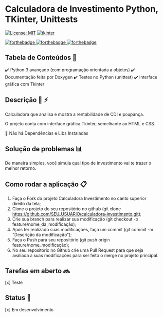 # Calculadora de Investimento Python, TKinter, Unittests
[![License: MIT](https://img.shields.io/badge/License-MIT-yellow.svg)](https://opensource.org/licenses/MIT) [![tkinter](https://img.shields.io/badge/gui-TKINTER-yellow.svg)](https://)

<a href="https://www.linkedin.com/in/alessandradocouto" rel="nofollow">
    <img src="https://camo.githubusercontent.com/3cdf9577401a2c7dceac655bbd37fb2f3ee273a457bf1f2169c602fb80ca56f8/68747470733a2f2f666f7274686562616467652e636f6d2f696d616765732f6261646765732f6d6164652d776974682d707974686f6e2e737667"
    alt="forthebadge"
    data-canonical-src="https://forthebadge.com/images/badges/built-by-@alessandradocouto.svg"
    style="max-width: 100%;">
</a> <a href="https://forthebadge.com" rel="nofollow">
    <img src="https://camo.githubusercontent.com/3cdf9577401a2c7dceac655bbd37fb2f3ee273a457bf1f2169c602fb80ca56f8/68747470733a2f2f666f7274686562616467652e636f6d2f696d616765732f6261646765732f6d6164652d776974682d707974686f6e2e737667"
    alt="forthebadge"
    data-canonical-src="https://forthebadge.com/images/badges/built-with-love.svg"
    style="max-width: 100%;">
</a> <a href="https://forthebadge.com" rel="nofollow">
    <img src="https://camo.githubusercontent.com/3cdf9577401a2c7dceac655bbd37fb2f3ee273a457bf1f2169c602fb80ca56f8/68747470733a2f2f666f7274686562616467652e636f6d2f696d616765732f6261646765732f6d6164652d776974682d707974686f6e2e737667"
    alt="forthebadge"
    data-canonical-src="https://forthebadge.com/images/badges/made-with-python.svg"
    style="max-width: 100%;">
</a>



## Tabela de Conteúdos :file_folder:

:heavy_check_mark: Python 3 avançado (com programação orientada a objetos)
:heavy_check_mark: Documentação feita por Doxygen
:heavy_check_mark: Testes no Python (unittest)
:heavy_check_mark: Interface gráfica com Tkinter


## Descrição :loudspeaker: :zap:

Calculadora que analisa e mostra a rentabilidade de CDI e poupança.

O projeto conta com interface gráfica Tkinter, semelhante ao HTML e CSS.

:red_circle: Não há Dependências e Libs Instaladas


## Solução de problemas :bar_chart:

De maneira simples, você simula qual tipo de investimento vai te trazer o melhor retorno.


## Como rodar a aplicação :clipboard:

1. Faça o Fork do projeto Calculadora Investimento no canto superior direito da tela;
2. Clone o projeto do seu repositório no github (git clone https://github.com/SEU_USUARIO/calculadora-investimento.git);
3. Crie sua branch para realizar sua modificação (git checkout -b feature/nome_da_modificação);
4. Após ter realizado suas modificações, faça um commit (git commit -m "Descrição da modificação");
5. Faça o Push para seu repositório (git push origin feature/nome_modificação);
6. No seu repositório no Github crie uma Pull Request para que seja avaliada a suas modificações para ser feito o merge no projeto principal.


## Tarefas em aberto :soon:

[x] Teste


## Status :wrench:

[x] Em desenvolvimento
